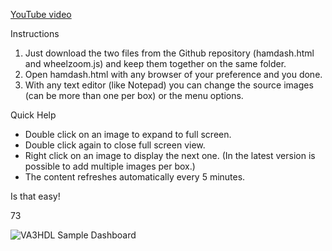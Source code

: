 [YouTube video](https://www.youtube.com/watch?v=sIdqMQTGNSc)

Instructions
1. Just download the two files from the Github repository (hamdash.html and wheelzoom.js) and keep them together on the same folder.
2. Open hamdash.html with any browser of your preference and you done.
3. With any text editor (like Notepad) you can change the source images (can be more than one per box) or the menu options.

Quick Help
* Double click on an image to expand to full screen.
* Double click again to close full screen view.
* Right click on an image to display the next one. (In the latest version is possible to add multiple images per box.)
* The content refreshes automatically every 5 minutes.

Is that easy!

73

![VA3HDL Sample Dashboard](https://github.com/VA3HDL/hamdashboard/blob/main/dashboard_sample.png?raw=true)
